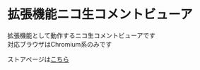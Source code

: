 # 拡張機能ニコ生コメントビューア

拡張機能として動作するニコ生コメントビューアです\
対応ブラウザはChromium系のみです

ストアページは[こちら](https://chromewebstore.google.com/detail/hggilkgnnelecejiioikdhhcomakjbpm)
